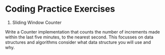 # Coding Practice Exercises

1. Sliding Window Counter

Write a Counter implementation that counts the number of increments made within the last five minutes, to the nearest second. This focusses on data structures and algorithms consider what data structure you will use and why.

 

